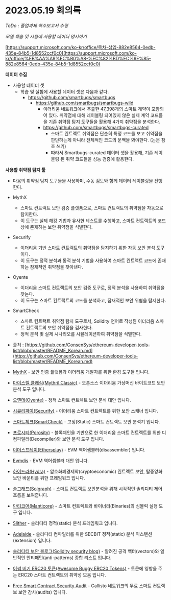 # 2023.05.19 회의록

*ToDo : 졸업과제 착수보고서 수정*

*모델 학습 및 시험에 사용할 데이터 명시하기*

[https://support.microsoft.com/ko-kr/office/목차-삽입-882e8564-0edb-435e-84b5-1d8552ccf0c0](https://support.microsoft.com/ko-kr/office/%EB%AA%A9%EC%B0%A8-%EC%82%BD%EC%9E%85-882e8564-0edb-435e-84b5-1d8552ccf0c0)

**데이터 수집**

- 사용할 데이터 셋
    - 학습 및 실험에 사용할 데이터 셋은 다음과 같다.
        - https://github.com/smartbugs/smartbugs
            - https://github.com/smartbugs/smartbugs-wild
                - 이더리움 네트워크에서 추출한 47,398개의 스마트 계약이 포함되어 있다. 취약점에 대해 레이블링 되어있지 않은 실제 계약 코드들을 기존 취약점 탐지 도구들을 활용해 4가지 취약점을 분석한다.
                - https://github.com/smartbugs/smartbugs-curated
                    - 스마트 컨트랙트 취약점은 단순히 특정 코드를 보고 취약점을 판단하는게 아니라 전체적인 코드의 문맥을 봐야한다. (논문 참조 쓰기)
                    - 따라서 Smartbugs-curated 데이터 셋을 활용해, 기존 레이블링 된 취약 코드들을 성능 검증에 활용한다.

**사용할 취약점 탐지 툴**

- 다음의 취약점 탐지 도구들을 사용하며, 수동 검토와 함께 데이터 레이블링을 진행한다.
- MythX
    - 스마트 컨트랙트 보안 검증 플랫폼으로, 스마트 컨트랙트의 취약점을 자동으로 탐지한다.
    - 이 도구는 실제 해킹 기법과 유사한 테스트를 수행하고, 스마트 컨트랙트의 코드 상에 존재하는 보안 취약점을 식별한다.
- Securify
    - 이더리움 기반 스마트 컨트랙트의 취약점을 탐지하기 위한 자동 보안 분석 도구이다.
    - 이 도구는 정적 분석과 동적 분석 기법을 사용하여 스마트 컨트랙트 코드에 존재하는 잠재적인 취약점을 찾아낸다.
- Oyente
    - 이더리움 스마트 컨트랙트의 보안 검증 도구로, 정적 분석을 사용하여 취약점을 찾는다.
    - 이 도구는 스마트 컨트랙트의 코드를 분석하고, 잠재적인 보안 위협을 탐지한다.
- SmartCheck
    - 스마트 컨트랙트 취약점 탐지 도구로서, Solidity 언어로 작성된 이더리움 스마트 컨트랙트의 보안 취약점을 검사한다.
    - 정적 분석 및 실제 시나리오를 시뮬레이션하여 취약점을 식별한다.
- 출처 : [https://github.com/ConsenSys/ethereum-developer-tools-list/blob/master/README_Korean.md](https://github.com/ConsenSys/ethereum-developer-tools-list/blob/master/README_Korean.md)

- [MythX](https://mythx.io/) - 보안 인증 플랫폼과 이더리움 개발자를 위한 환경 도구들 입니다.
- [마이스릴 클래식(Mythril Classic)](https://github.com/ConsenSys/mythril-classic) - 오픈소스 이더리움 가상머신 바이트코드 보안 분석 도구 입니다.
- [오옌테(Oyente)](https://github.com/melonproject/oyente) - 정적 스마트 컨트렉트 보안 분석 대안 입니다.
- [시큐리파이(Securify)](https://securify.chainsecurity.com/) - 이더리움 스마트 컨트렉트를 위한 보안 스캐너 입니다.
- [스마트체크(SmartCheck)](https://tool.smartdec.net/) - 고정(Static) 스마트 컨트렉트 보안 분석기 입니다.
- [포로시티(Porosity)](https://github.com/comaeio/porosity) - 블록체인을 기반으로 한 이더리움 스마트 컨트렉트를 위한 디컴파일러(Decompiler)와 보안 분석 도구 입니다.
- [이더스프레이(Ethersplay)](https://github.com/trailofbits/ethersplay) - EVM 역어셈블러(disassembler) 입니다.
- [Evmdis](https://github.com/Arachnid/evmdis) - EVM 역어셈블러 대안 입니다.
- [하이드라(Hydra)](https://github.com/IC3Hydra/Hydra) - 암호화폐경제학(cryptoeconomic) 컨트렉트 보안, 탈중앙화 보안 바운티를 위한 프레임워크 입니다.
- [솔그래프(Solgraph)](https://github.com/raineorshine/solgraph) - 스마트 컨트렉트 보안분석을 위해 시각적인 솔리디티 제어 흐름을 보여줍니다.
- [만티코어(Manticore)](https://github.com/trailofbits/manticore) - 스마트 컨트렉트와 바이너리(Binaries)의 심볼릭 실행 도구 입니다.
- [Slither](https://github.com/trailofbits/slither) - 솔리디티 정적(static) 분석 프레임워크 입니다.
- [Adelaide](https://github.com/sec-bit/adelaide) - 솔리디티 컴파일러를 위한 SECBIT 정적(static) 분석 익스텐션(extension) 입니다.
- [솔리디티 보안 블로그(Solidity security blog)](https://github.com/sigp/solidity-security-blog) - 알려진 공격 백터(vectors)와 일반적인 안티패턴(anti-patterns) 종합 리스트 입니다.
- [어썸 버기 ERC20 토큰(Awesome Buggy ERC20 Tokens)](https://github.com/sec-bit/awesome-buggy-erc20-tokens) - 토큰에 영향을 주는 ERC20 스마트 컨트렉트의 취약성 모음 입니다.
- [Free Smart Contract Security Audit](https://callisto.network/smart-contract-audit/) - Callisto 네트워크의 무료 스마트 컨트렉브 보안 감사(audits) 입니다.